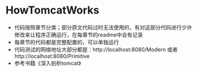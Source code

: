 # HowTomcatWorks

- 代码按照章节分类；部分原文代码过时无法使用的，有对这部分代码进行少许修改来让程序正确运行，在每章节的readme中会有记录
- 每章节的代码都是完整配置的，可以单独运行
- 代码测试的网络地址大部分都是：http://localhost:8080/Modern 或者 http://localhost:8080/Primitive
- 参考书籍《深入剖析tomcat》
